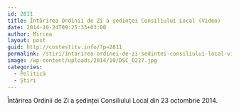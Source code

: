 ```yaml
---
id: 2811
title: Întărirea Ordinii de Zi a ședinţei Consiliului Local (Video)
date: 2014-10-24T09:25:33+03:00
author: Mircea
layout: post
guid: http://costestitv.info/?p=2811
permalink: /stiri/intarirea-ordinei-de-zi-sedintei-consiliului-local-video/
image: /wp-content/uploads/2014/10/DSC_0227.jpg
categories:
  - Politică
  - Știri
---
```

Întărirea Ordinii de Zi a şedinței Consiliului Local din 23 octombrie 2014.<!--more-->